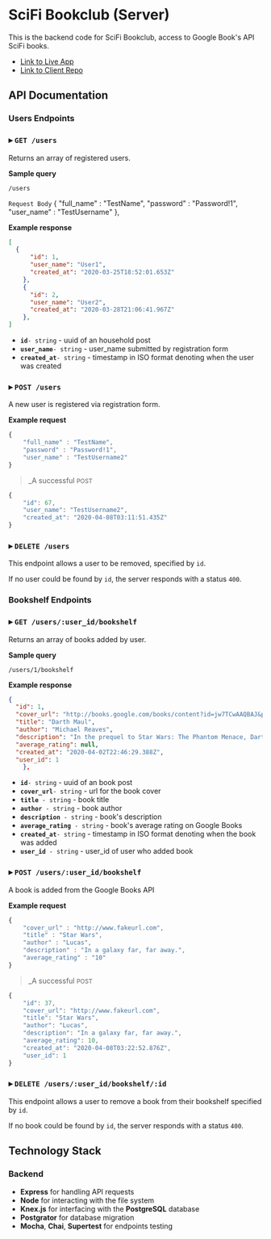 # SciFi Bookclub (Server)

This is the backend code for SciFi Bookclub, access to Google Book's API SciFi books.

- [Link to Live App](https://capstone-scifibookclub-client.mascontris.now.sh/)
- [Link to Client Repo](https://github.com/Mascontris/capstone-scifibookclub-client)

## API Documentation

### Users Endpoints

### ▸ `GET /users`

Returns an array of registered users.

**Sample query**

```URL
/users
```

```Request Body```
{
	"full_name" : "TestName",
	"password" : "Password!1",
	"user_name" : "TestUsername"
  },
  
**Example response**

```JSON
[
  {
      "id": 1,
      "user_name": "User1",
      "created_at": "2020-03-25T18:52:01.653Z"
    },
    {
      "id": 2,
      "user_name": "User2",
      "created_at": "2020-03-28T21:06:41.967Z"
    },
]
```

- **`id`**`- string` - uuid of an household post
- **`user_name`**`- string` - user_name submitted by registration form
- **`created_at`**`- string` - timestamp in ISO format denoting when the user was created

### ▸ `POST /users`

A new user is registered via registration form.

**Example request**

```JavaScript
{
	"full_name" : "TestName",
	"password" : "Password!1",
	"user_name" : "TestUsername2"
}
```

> _A successful <small>POST</small> 

```JavaScript
{
    "id": 67,
    "user_name": "TestUsername2",
    "created_at": "2020-04-08T03:11:51.435Z"
}
```

### ▸ `DELETE /users`

This endpoint allows a user to be removed, specified by `id`.

If no user could be found by `id`, the server responds with a status `400`.

### Bookshelf Endpoints

### ▸ `GET /users/:user_id/bookshelf`

Returns an array of books added by user.

**Sample query**

```URL
/users/1/bookshelf
```
**Example response**

```JSON
{
  "id": 1,
  "cover_url": "http://books.google.com/books/content?id=jw7TCwAAQBAJ&printsec=frontcover&img=1&zoom=5&edge=curl&source=gbs_api",
  "title": "Darth Maul",
  "author": "Michael Reaves",
  "description": "In the prequel to Star Wars: The Phantom Menace, Darth Sidious discovers that one of his Neimoidian allies has betrayed him and sends his apprentice, Darth Maul, to kill him, and the fate of the Republic lies in the hands of Darsha Assant, a young Jedi Padawan, and Lorn Pavan, an opportunistic information broker. Reprint.",
  "average_rating": null,
  "created_at": "2020-04-02T22:46:29.388Z",
  "user_id": 1
    },
```

- **`id`**`- string` - uuid of an book post
- **`cover_url`**`- string` - url for the book cover
- **`title`**` - string` - book title
- **`author`**` - string` - book author
- **`description`**` - string` - book's description
- **`average_rating`**` - string` - book's average rating on Google Books
- **`created_at`**`- string` - timestamp in ISO format denoting when the book was added
- **`user_id`**` - string` - user_id of user who added book

### ▸ `POST /users/:user_id/bookshelf`

A book is added from the Google Books API

**Example request**

```JavaScript
{
	"cover_url" : "http://www.fakeurl.com",
	"title" : "Star Wars",
	"author" : "Lucas",
	"description" : "In a galaxy far, far away.",
	"average_rating" : "10"
}
```

> _A successful <small>POST</small> 

```JavaScript
{
    "id": 37,
    "cover_url": "http://www.fakeurl.com",
    "title": "Star Wars",
    "author": "Lucas",
    "description": "In a galaxy far, far away.",
    "average_rating": 10,
    "created_at": "2020-04-08T03:22:52.876Z",
    "user_id": 1
}
```

### ▸ `DELETE /users/:user_id/bookshelf/:id`

This endpoint allows a user to remove a book from their bookshelf specified by `id`.

If no book could be found by `id`, the server responds with a status `400`.

## Technology Stack

### Backend
- **Express** for handling API requests
- **Node** for interacting with the file system 
- **Knex.js** for interfacing with the **PostgreSQL** database
- **Postgrator** for database migration
- **Mocha**, **Chai**, **Supertest** for endpoints testing
